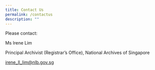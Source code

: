 ```yaml
---
title: Contact Us
permalink: /contactus
description: ""
---
```

Please contact:

Ms Irene Lim

Principal Archivist (Registrar’s Office), National Archives of Singapore

irene_ll_lim@nlb.gov.sg